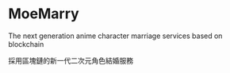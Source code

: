 # MoeMarry

The next generation anime character marriage services based on blockchain

採用區塊鏈的新一代二次元角色結婚服務
